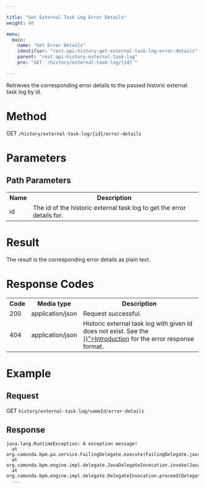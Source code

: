 ```yaml
---

title: "Get External Task Log Error Details"
weight: 40

menu:
  main:
    name: "Get Error Details"
    identifier: "rest-api-history-get-external-task-log-error-details"
    parent: "rest-api-history-external-task-log"
    pre: "GET `/history/external-task-log/{id}`"

---
```



Retrieves the corresponding error details to the passed historic external task log by id.


# Method

GET `/history/external-task-log/{id}/error-details`


# Parameters

## Path Parameters

<table class="table table-striped">
  <tr>
    <th>Name</th>
    <th>Description</th>
  </tr>
  <tr>
    <td>id</td>
    <td>The id of the historic external task log to get the error details for.</td>
  </tr>
</table>

# Result

The result is the corresponding error details as plain text.


# Response Codes

<table class="table table-striped">
  <tr>
    <th>Code</th>
    <th>Media type</th>
    <th>Description</th>
  </tr>
  <tr>
    <td>200</td>
    <td>application/json</td>
    <td>Request successful.</td>
  </tr>
  <tr>
    <td>404</td>
    <td>application/json</td>
    <td>Historic external task log with given id does not exist. See the <a href="{{< relref "reference/rest/overview/index.md#error-handling" >}}">Introduction</a> for the error response format.</td>
  </tr>
</table>


# Example

## Request

GET `history/external-task-log/someId/error-details`

## Response

    java.lang.RuntimeException: A exception message!
      at org.camunda.bpm.pa.service.FailingDelegate.execute(FailingDelegate.java:10)
      at org.camunda.bpm.engine.impl.delegate.JavaDelegateInvocation.invoke(JavaDelegateInvocation.java:34)
      at org.camunda.bpm.engine.impl.delegate.DelegateInvocation.proceed(DelegateInvocation.java:37)
      ...
